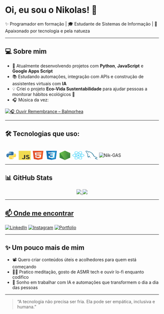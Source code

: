 # Oi, eu sou o Nikolas! 👋

✨ Programador em formação | 🎓 Estudante de Sistemas de Informação | 🌱 Apaixonado por tecnologia e pela natueza

---

## 💻 Sobre mim

- 🔭 Atualmente desenvolvendo projetos com **Python**, **JavaScript** e **Google Apps Script**
- 📚 Estudando automações, integração com APIs e construção de assistentes virtuais com **IA**
- 💡 Criei o projeto **Eco-Vida Sustentabilidade** para ajudar pessoas a monitorar hábitos ecológicos 🌱
- 🎧 Música da vez:

[![🎧 Ouvir Remembrance – Balmorhea](https://img.shields.io/badge/🎧_Ouvir_Remembrance_-1DB954?style=for-the-badge&logo=spotify&logoColor=white&labelColor=000000)](https://open.spotify.com/intl-pt/track/7xiw42KTmCcqfZNCZqUcnF?si=9cac6c1e55e347ca)

---

## 🛠️ Tecnologias que uso:

<div style="display: inline_block"><br>
  <img align="center" alt="Nik-Python" height="30" width="40" src="https://raw.githubusercontent.com/devicons/devicon/master/icons/python/python-original.svg">
  <img align="center" alt="Nik-Js" height="30" width="40" src="https://raw.githubusercontent.com/devicons/devicon/master/icons/javascript/javascript-original.svg">
  <img align="center" alt="Nik-HTML" height="30" width="40" src="https://raw.githubusercontent.com/devicons/devicon/master/icons/html5/html5-original.svg">
  <img align="center" alt="Nik-CSS" height="30" width="40" src="https://raw.githubusercontent.com/devicons/devicon/master/icons/css3/css3-original.svg">
  <img align="center" alt="Nik-Node" height="30" width="40" src="https://raw.githubusercontent.com/devicons/devicon/master/icons/nodejs/nodejs-original.svg">
  <img align="center" alt="Nik-React" height="30" width="40" src="https://raw.githubusercontent.com/devicons/devicon/master/icons/react/react-original.svg">
  <img align="center" alt="Nik-Mysql" height="30" width="40" src="https://raw.githubusercontent.com/devicons/devicon/master/icons/mysql/mysql-original.svg">
  <img align="center" alt="Nik-GAS" height="30" width="40" src="https://www.vectorlogo.zone/logos/google_script/google_script-icon.svg">
</div>

---

## 📊 GitHub Stats

<div align="center">
  <a href="https://github.com/nikolasmrt">
  <img height="160em" src="https://github-readme-stats.vercel.app/api?username=nikolasmrt&show_icons=true&theme=dracula&include_all_commits=true&count_private=true"/>
  <img height="160em" src="https://github-readme-stats.vercel.app/api/top-langs/?username=nikolasmrt&layout=compact&langs_count=7&theme=dracula"/>
</div>

---

## 📫 Onde me encontrar

[![LinkedIn](https://img.shields.io/badge/-LinkedIn-0A66C2?style=for-the-badge&logo=linkedin&logoColor=white)](https://www.linkedin.com/in/nikolas-martins-de-oliveira-3482812b1)
[![Instagram](https://img.shields.io/badge/-Instagram-E1306C?style=for-the-badge&logo=instagram&logoColor=white)](https://www.instagram.com/nnk.mrt)
[![Portfolio](https://img.shields.io/badge/-Portfólio-000?style=for-the-badge&logo=vercel&logoColor=white)](https://seuportfolio.com)

---

## ✨ Um pouco mais de mim

- 📽️ Quero criar conteúdos úteis e acolhedores para quem está começando
- 🧘‍♀️ Pratico meditação, gosto de ASMR tech e ouvir lo-fi enquanto codifico
- 🤖 Sonho em trabalhar com IA e automações que transformem o dia a dia das pessoas

---

> “A tecnologia não precisa ser fria. Ela pode ser empática, inclusiva e humana.”

